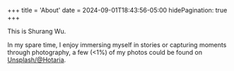 +++
title = 'About'
date = 2024-09-01T18:43:56-05:00
hidePagination: true
+++

This is Shurang Wu.

In my spare time, I enjoy immersing myself in stories or capturing moments through photography, a few (<1%) of my photos could be found on [Unsplash/@Hotaria](https://unsplash.com/@Hortaria).  
